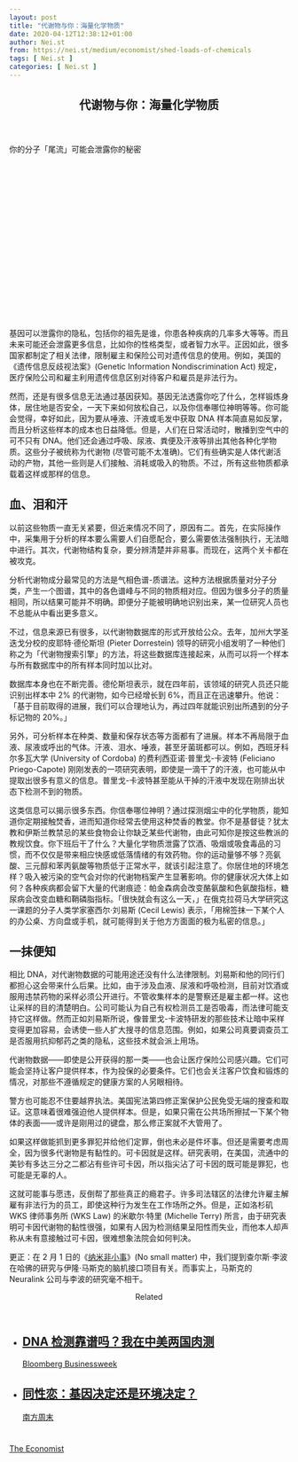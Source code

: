 ```yaml
---
layout: post
title: "代谢物与你：海量化学物质"
date: 2020-04-12T12:38:12+01:00
author: Nei.st
from: https://nei.st/medium/economist/shed-loads-of-chemicals
tags: [ Nei.st ]
categories: [ Nei.st ]
---
```


<article class="post-18863 post type-post status-publish format-standard hentry category-economist" id="post-18863"> <header class="page-header medium Archives"><div class="page-header__image"></div><div class="page-header__content"><h1 class="page-title text-align-center">代谢物与你：海量化学物质</h1></div> </header><div class="entry-content aesop-entry-content" id="post-18863-content"><link as="font" crossorigin="anonymous" href="//cdn.jsdelivr.net/gh/0nd1jyU39XQ/_/glyph/font-face/0uIzqoZjSuJfvSBnvgXTcApMtcVhMcpr.woff" rel="preload" type="font/woff"/><link as="font" crossorigin="anonymous" href="//cdn.jsdelivr.net/gh/0nd1jyU39XQ/_/glyph/font-face/1sTnSLZWDKucPX6SAk.woff" rel="preload" type="font/woff"/><p class="blog-post__description">你的分子「尾流」可能会泄露你的秘密​​​</p><span id="more-18863"></span><div class="navigation__primary-inner"> <a class="economist__link-logo" href="//nei.st/medium/economist"></a></div><div class="container img component-image"><div class="aspectRatioPlaceholder" style="padding-bottom:56.25%;height: 0;"><div class="progressiveMedia" data-height="720" data-width="1280"> <img alt="" class="progressiveMedia-image" data-src="https://cdn.jsdelivr.net/gh/0nd1jyU39XQ/_/img/1/20200215_STD001_0.jpg" src="https://cdn.jsdelivr.net/gh/0nd1jyU39XQ/_/img/1/20200215_STD001_0.jpg"/></div></div></div><p>基因可以泄露你的隐私，包括你的祖先是谁，你患各种疾病的几率多大等等。而且未来可能还会泄露更多信息，比如你的性格类型，或者智力水平。正因如此，很多国家都制定了相关法律，限制雇主和保险公司对遗传信息的使用。例如，美国的《遗传信息反歧视法案》(Genetic Information Nondiscrimination Act) 规定，医疗保险公司和雇主利用遗传信息区别对待客户和雇员是非法行为。</p><p>然而，还是有很多信息无法通过基因获知。基因无法透露你吃了什么，怎样锻炼身体，居住地是否安全，一天下来如何放松自己，以及你信奉哪位神明等等。你可能会觉得，幸好如此，因为要从唾液、汗液或毛发中获取 DNA 样本简直易如反掌，而且分析这些样本的成本也日益降低。但是，人们在日常活动时，散播到空气中的可不只有 DNA。他们还会通过呼吸、尿液、粪便及汗液等排出其他各种化学物质。这些分子被统称为代谢物 (尽管可能不太准确)。它们有些确实是人体代谢活动的产物，其他一些则是人们接触、消耗或吸入的物质。不过，所有这些物质都承载着这样或那样的信息。</p><h2>血、泪和汗</h2><p>以前这些物质一直无关紧要，但近来情况不同了，原因有二。首先，在实际操作中，采集用于分析的样本要么需要人们自愿配合，要么需要依法强制执行，无法暗中进行。其次，代谢物结构复杂，要分辨清楚并非易事。而现在，这两个关卡都在被攻克。</p><p>分析代谢物成分最常见的方法是气相色谱-质谱法。这种方法根据质量对分子分类，产生一个图谱，其中的各色谱峰与不同的物质相对应。但因为很多分子的质量相同，所以结果可能并不明确。即便分子能被明确地识别出来，某一位研究人员也不总能从中看出更多意义。</p><p>不过，信息来源已有很多，以代谢物数据库的形式开放给公众。去年，加州大学圣迭戈分校的皮耶特·德伦斯坦 (Pieter Dorrestein) 领导的研究小组发明了一种他们称之为「代谢物搜索引擎」的方法，将这些数据库连接起来，从而可以将一个样本与所有数据库中的所有样本同时加以比对。</p><div class="code-block code-block-1" style="margin: 8px 0; clear: both;"><div class="container ads_KbHEVhh8Rw"><div class="card card--blog post-sidebar"><div class="card-body"><div class="logo_ngcontent-kty-0"> </div><div class="iframe-blocker U6XAMK63Vh00WqvF2BacIQ"><div class="background-h60B"> </div><div class="WumZiPCS4MeMw4pxQ"> </div></div></div><div class="card-footer"><div class="card-footer-wrapper" layout="row bottom-left"></div></div></div></div></div><p>数据库本身也在不断完善。德伦斯坦表示，就在四年前，该领域的研究人员还只能识别出样本中 2% 的代谢物，如今已经增长到 6%，而且正在迅速攀升。他说：「基于目前取得的进展，我们可以合理地认为，再过四年就能识别出所遇到的分子标记物的 20%。」</p><p>另外，可分析样本在种类、数量和保存状态等方面都有了进展。样本不再局限于血液、尿液或呼出的气体。汗液、泪水、唾液，甚至牙菌斑都可以。例如，西班牙科尔多瓦大学 (University of Cordoba) 的费利西亚诺·普里戈-卡波特 (Feliciano Priego-Capote) 刚刚发表的一项研究表明，即使是一滴干了的汗液，也可能从中提取出很多有意义的信息。普里戈-卡波特甚至能从干掉的汗液中发现在刚排出状态下检测不到的物质。</p><p>这类信息可以揭示很多东西。你信奉哪位神明？通过探测烟尘中的化学物质，能知道你定期接触焚香，进而知道你经常去使用这种焚香的教堂。你不是基督徒？犹太教和伊斯兰教禁忌的某些食物会让你缺乏某些代谢物，由此可知你是按这些教派的教规饮食。你下班后干了什么？大量化学物质泄露了饮酒、吸烟或吸食毒品的习惯，而不仅仅是带来相应快感或低落情绪的有效药物。你的运动量够不够？亮氨酸、三元醇和苯丙氨酸等物质低于正常水平，就该引起注意了。你居住地的环境怎样？吸入被污染的空气会对你的代谢物档案产生显著影响。你的健康状况大体上如何？各种疾病都会留下大量的代谢痕迹：帕金森病会改变酪氨酸和色氨酸指标，糖尿病会改变血糖和鞘磷脂指标。「很快就会有这么一天，」在俄克拉荷马大学研究这一课题的分子人类学家塞西尔·刘易斯 (Cecil Lewis) 表示，「用棉签抹一下某个人的办公桌、方向盘或手机，就可能得到关于他方方面面的极为私密的信息。」</p><h2>一抹便知</h2><p>相比 DNA，对代谢物数据的可能用途还没有什么法律限制。刘易斯和他的同行们都担心这会带来什么后果。比如，由于涉及血液、尿液和呼吸检测，目前对饮酒或服用违禁药物的采样必须公开进行。不管收集样本的是警察还是雇主都一样。这也让采样的目的清楚明白。公司可能认为自己有权检测员工是否吸毒，而法律可能支持它这样做。然而正如刘易斯所说，像普里戈-卡波特研发的那些技术让暗中采样变得更加容易，会诱使一些人扩大搜寻的信息范围。例如，如果公司真要调查员工是否服用抗抑郁药之类的隐私，这些技术就会派上用场。</p><p>代谢物数据——即使是公开获得的那一类——也会让医疗保险公司感兴趣。它们可能会坚持让客户提供样本，作为投保的必要条件。它们也会关注客户饮食和锻炼的情况，对那些不遵循规定的健康方案的人另眼相待。</p><p>警方也可能忍不住要越界执法。美国宪法第四修正案保护公民免受无端的搜查和取证。这意味着很难强迫他人提供样本。但是，如果只需在公共场所擦拭一下某个物体的表面——或许是刚用过的键盘，那么修正案就不大管用了。</p><div class="code-block code-block-1" style="margin: 8px 0; clear: both;"><div class="container ads_KbHEVhh8Rw"><div class="card card--blog post-sidebar"><div class="card-body"><div class="logo_ngcontent-kty-0"> </div><div class="iframe-blocker U6XAMK63Vh00WqvF2BacIQ"><div class="background-h60B"> </div><div class="WumZiPCS4MeMw4pxQ"> </div></div></div><div class="card-footer"><div class="card-footer-wrapper" layout="row bottom-left"></div></div></div></div></div><p>如果这样做能抓到更多罪犯并给他们定罪，倒也未必是件坏事。但还是需要考虑周全，因为很多代谢物是有黏性的。可卡因就是这样。研究表明，在美国，流通中的美钞有多达三分之二都沾有些许可卡因，所以指尖沾了可卡因的既可能是罪犯，也可能是无辜的人。</p><p>这就可能事与愿违，反倒帮了那些真正的瘾君子。许多司法辖区的法律允许雇主解雇有非法行为的员工，即使这种行为发生在工作场所之外。但是，正如洛杉矶 WKS 律师事务所 (WKS Law) 的米歇尔·特里 (Michelle Terry) 所言，由于研究表明可卡因代谢物的黏性很强，如果有人因为检测结果呈阳性而失业，而他本人却声称从未有意接触过可卡因，很难想象法院会如何判决。</p><p>更正：在 2 月 1 日的《<a href="https://nei.st/medium/economist/no-small-matter">纳米非小事</a>》(No small matter) 中，我们提到查尔斯·李波在哈佛的研究与伊隆·马斯克的脑机接口项目有关。而事实上，马斯克的 Neuralink 公司与李波的研究毫不相干。</p><section class="jsx-1092709871 collection"> <header class="jsx-1092709871 container"> <span class="jsx-65431776 text-icon text-right size-md spacing-xxtight weight-medium"> <span class="jsx-65431776 text"><span class="jsx-1092709871">Related</span></span></span> </header><ul class="jsx-1092709871 collection-list"><li class="jsx-1092709871"> <section class="jsx-2013367371 container"><div class="jsx-2013367371 content no-cover type-collection"><div class="jsx-2013367371 left"> <a class="jsx-2013367371" href="https://nei.st/medium/bloomberg/i-took-dna-tests-in-the-u-s-and-china-the-results-concern-me"><h2 class="jsx-2996311878 sidebar">DNA 检测靠谱吗？我在中美两国肉测</h2></a> <footer class="jsx-2917334530 actions"><div class="jsx-2917334530 left"> <span class="jsx-2917334530 space-right"> <section class="jsx-1911640393"> <a class="jsx-1911640393 container text-normal spacing-xtight text-small" href="https://nei.st/medium/bloomberg-businessweek"><div aria-hidden="true" class="jsx-2557283682 avatar xxsmall" style="background-color: rgba(40, 0, 215, 1)"></div><span class="jsx-1911640393 name">Bloomberg Businessweek</span></a> </section></span></div> </footer></div></div> </section></li><li class="jsx-1092709871"> <section class="jsx-2013367371 container"><div class="jsx-2013367371 content no-cover type-collection"><div class="jsx-2013367371 left"> <a class="jsx-2013367371" href="https://nei.st/medium/southern/nfzm-1857b"><h2 class="jsx-2996311878 sidebar">同性恋：基因决定还是环境决定？</h2></a> <footer class="jsx-2917334530 actions"><div class="jsx-2917334530 left"> <span class="jsx-2917334530 space-right"> <section class="jsx-1911640393"> <a class="jsx-1911640393 container text-normal spacing-xtight text-small" href="https://nei.st/medium/southern"><div aria-hidden="true" class="jsx-2557283682 avatar xxsmall" style="background-color: rgb(227, 18, 11)"></div><span class="jsx-1911640393 name">南方周末</span></a> </section></span></div> </footer></div></div> </section></li></ul> </section><div class="container ag ah"><div class="fe n el"><a class="dt du bn bo bp bq br bs bt bu dv dw bx by dx dy" href="https://nei.st/medium/economist?source=https://www.economist.com/science-and-technology/2020/01/16/a-research-team-builds-robots-from-living-cells" rel="noopener noreferrer nofollow"><div class="c ff fg ag ah fh el fi fj ce fk fl fm fn fo fp fq fr fs ft fu"><div class="bs em en eo ep eq fv ah fw fg ag bm eu fx q fy fz p ac"></div></div></a></div></div><div class="code-block code-block-2" style="margin: 8px 0; clear: both;"> <br/><div class="container ads_KbHEVhh8Rw"><div class="card card--blog post-sidebar"><div class="card-body"><div class="logo_ngcontent-kty-0"> </div><div class="iframe-blocker U6XAMK63Vh00WqvF2BacIQ"><div class="background-h60B"> </div><div class="WumZiPCS4MeMw4pxQ"> </div></div></div><div class="card-footer"><div class="card-footer-wrapper" layout="row bottom-left"></div></div></div></div></div></div> <footer class="entry-footer"><div class="categories icon-link"><a href="https://nei.st/category/medium/economist" rel="category tag">The Economist</a></div> </footer> </article>
